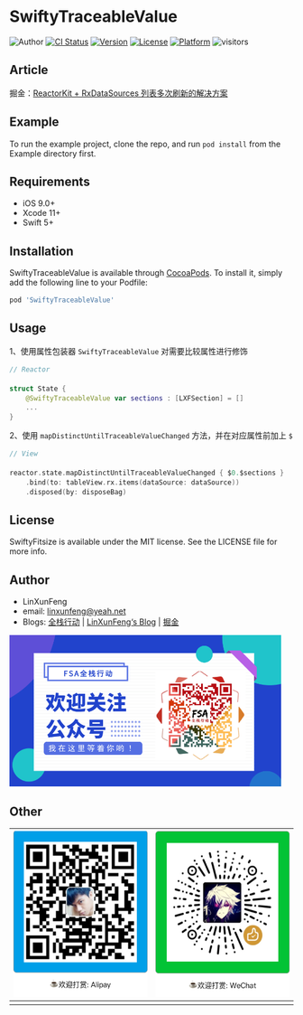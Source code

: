 # SwiftyTraceableValue

![Author](https://img.shields.io/badge/author-LinXunFeng-blue.svg?style=flat-square)
[![CI Status](https://img.shields.io/travis/LinXunFeng/SwiftyTraceableValue.svg?style=flat)](https://travis-ci.org/LinXunFeng/SwiftyTraceableValue)
[![Version](https://img.shields.io/cocoapods/v/SwiftyTraceableValue.svg?style=flat)](https://cocoapods.org/pods/SwiftyTraceableValue)
[![License](https://img.shields.io/cocoapods/l/SwiftyTraceableValue.svg?style=flat)](https://cocoapods.org/pods/SwiftyTraceableValue)
[![Platform](https://img.shields.io/cocoapods/p/SwiftyTraceableValue.svg?style=flat)](https://cocoapods.org/pods/SwiftyTraceableValue)
![visitors](https://visitor-badge.glitch.me/badge?page_id=LinXunFeng.SwiftyTraceableValue)



## Article

掘金：[ReactorKit + RxDataSources 列表多次刷新的解决方案](https://juejin.cn/post/7039367289170296863)



## Example

To run the example project, clone the repo, and run `pod install` from the Example directory first.

## Requirements

- iOS 9.0+
- Xcode 11+
- Swift 5+

## Installation

SwiftyTraceableValue is available through [CocoaPods](https://cocoapods.org). To install
it, simply add the following line to your Podfile:

```ruby
pod 'SwiftyTraceableValue'
```



## Usage



1、使用属性包装器 `SwiftyTraceableValue` 对需要比较属性进行修饰

```swift
// Reactor

struct State {
    @SwiftyTraceableValue var sections : [LXFSection] = []
    ...
}
```



2、使用 `mapDistinctUntilTraceableValueChanged` 方法，并在对应属性前加上 `$` 

```swift
// View

reactor.state.mapDistinctUntilTraceableValueChanged { $0.$sections }
    .bind(to: tableView.rx.items(dataSource: dataSource))
    .disposed(by: disposeBag)
```



## License

SwiftyFitsize is available under the MIT license. See the LICENSE file for more info.



## Author

- LinXunFeng
- email: [linxunfeng@yeah.net](mailto:linxunfeng@yeah.net)
- Blogs: [全栈行动](https://fullstackaction.com/) | [LinXunFeng‘s Blog](http://linxunfeng.top/)  | [掘金](https://juejin.im/user/58f8065e61ff4b006646c72d/posts) 


<img height="267.5" width="481.5" src="https://github.com/LinXunFeng/LinXunFeng/blob/master/static/img/FSAQR.png" />


## Other

| <img width="252" height="294" src="https://github.com/LinXunFeng/site/raw/master/source/images/others/pay/alipay_tip.png" /> | <img width="252" height="294"  src="https://github.com/LinXunFeng/site/raw/master/source/images/others/pay/wechat_tip.png" /> |
| :----------------------------------------------------------: | :----------------------------------------------------------: |
|                                                              |                                                              |

